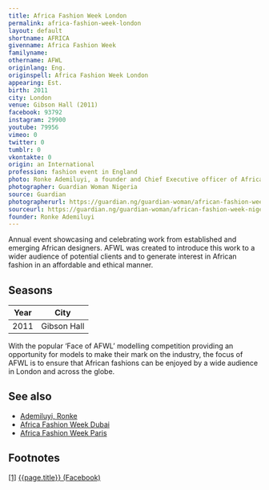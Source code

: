 ```yaml
---
title: Africa Fashion Week London
permalink: africa-fashion-week-london
layout: default
shortname: AFRICA
givenname: Africa Fashion Week
familyname:
othername: AFWL
originlang: Eng.
originspell: Africa Fashion Week London
appearing: Est.
birth: 2011
city: London
venue: Gibson Hall (2011)
facebook: 93792
instagram: 29900
youtube: 79956
vimeo: 0
twitter: 0
tumblr: 0
vkontakte: 0
origin: an International
profession: fashion event in England
photo: Ronke Ademiluyi, a founder and Chief Executive officer of Africa Fashion Week London and African Fashion Week Nigeria
photographer: Guardian Woman Nigeria
source: Guardian
photographerurl: https://guardian.ng/guardian-woman/african-fashion-week-nigeria-has-been-a-success-ronke-ademiluyi/
sourceurl: https://guardian.ng/guardian-woman/african-fashion-week-nigeria-has-been-a-success-ronke-ademiluyi/
founder: Ronke Ademiluyi
---
```

Annual event showcasing and celebrating work from established and emerging African designers. AFWL was created to introduce this work to a wider audience of potential clients and to generate interest in African fashion in an affordable and ethical manner.

## Seasons

|Year|City|
|-|-|
|2011|Gibson Hall|

With the popular ‘Face of AFWL’ modelling competition providing an opportunity for models to make their mark on the industry, the focus of AFWL is to ensure that African fashions can be enjoyed by a wide audience in London and across the globe.

## See also

+ [Ademiluyi, Ronke](ademiluyi-ronke)
+ [Africa Fashion Week Dubai](africa-fashion-week-dubai)
+ [Africa Fashion Week Paris](africa-fashion-week-paris)

## Footnotes

[[1]](#a1) <span id="f1"></span> [{{page.title}} (Facebook)](https://www.facebook.com/Africafwl/)
